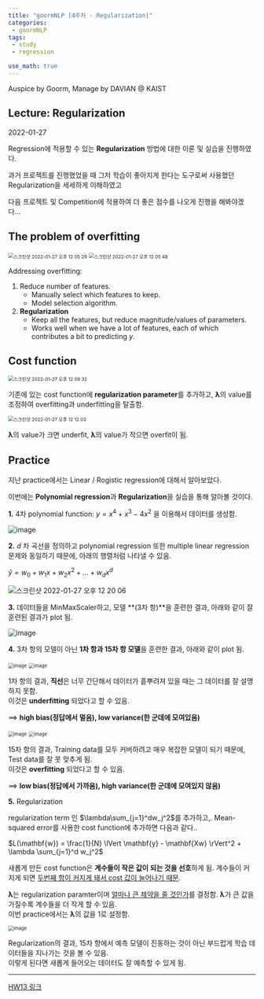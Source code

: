 ```yaml
---
title: "goormNLP [4주차 - Regularization]"  
categories:
 - goormNLP
tags:
 - study
 - regression

use_math: true
---
```


Auspice by Goorm, Manage by DAVIAN @ KAIST

## Lecture: Regularization

2022-01-27

Regression에 적용할 수 있는 **Regularization** 방법에 대한 이론 및 실습을 진행하였다.

과거 프로젝트를 진행했었을 때 그저 학습이 좋아지게 한다는 도구로써 사용했던 Regularization을 세세하게 이해하였고

다음 프로젝트 및 Competition에 적용하여 더 좋은 점수를 나오게 진행을 해봐야겠다...



## The problem of overfitting

<img src="https://user-images.githubusercontent.com/67947808/151284807-1d818609-09cb-42b4-a001-7b3ae76fdc7a.png" alt="스크린샷 2022-01-27 오후 12 05 29" style="zoom:67%;" />

<img src="https://user-images.githubusercontent.com/67947808/151284842-91bc1e9a-c641-469c-a5c2-99257111a58b.png" alt="스크린샷 2022-01-27 오후 12 05 48" style="zoom:67%;" />



Addressing overfitting:

1. Reduce number of features.
    - Manually select which features to keep.
    - Model selection algorithm.
2. **Regularization**
    - Keep all the features, but reduce magnitude/values of parameters.
    - Works well when we have a lot of features, each of which contributes a bit to predicting $y$.



## Cost function

<img src="https://user-images.githubusercontent.com/67947808/151285170-7d0442f0-d8d5-4736-8ea8-5f72ba74a925.png" alt="스크린샷 2022-01-27 오후 12 09 32" style="zoom:67%;" />

기존에 있는 cost function에 **regularization parameter**를 추가하고, **λ**의 value를 조정하여 overfitting과 underfitting을 탈출함.

<img src="https://user-images.githubusercontent.com/67947808/151285399-7470729a-6ce7-4bb4-bc6e-548344eb8e21.png" alt="스크린샷 2022-01-27 오후 12 12 03" style="zoom:67%;" />

**λ**의 value가 크면 underfit, **λ**의 value가 작으면 overfit이 됨.



## Practice
지난 practice에서는 Linear / Rogistic regression에 대해서 알아보았다.

이번에는 **Polynomial regression**과 **Regularization**을 실습을 통해 알아볼 것이다.



**1.** 4차 polynomial function: $y = x^4 + x^3 - 4x^2$ 을 이용해서 데이터를 생성함.

![image](https://user-images.githubusercontent.com/67947808/151285916-9e2b99a0-b835-4719-a571-e9ef3bafb89c.png)

**2.** $d$ 차 곡선을 정의하고 polynomial regression 또한 multiple linear regression 문제와 동일하기 때문에, 아래의 행렬처럼 나타낼 수 있음.

$\hat{y} = w_0 + w_1x + w_2x^2 + ... + w_dx^d$

![스크린샷 2022-01-27 오후 12 20 06](https://user-images.githubusercontent.com/67947808/151286139-df8803b5-74b5-4314-a627-41792d7a7609.png)

**3.** 데이터들을 MinMaxScaler하고, 모델 **(3차 항)**을 훈련한 결과, 아래와 같이 잘 훈련된 결과가 plot 됨.

![image](https://user-images.githubusercontent.com/67947808/151286292-c7b650b9-ac42-4659-870e-a2b104d12a2b.png)

**4.** 3차 항의 모델이 아닌 **1차 항과 15차 항 모델**을 훈련한 결과, 아래와 같이 plot 됨.

<img src="https://user-images.githubusercontent.com/67947808/151286520-dd26536f-b9fb-45af-9fdd-518bc0d12b82.png" alt="image" style="zoom:67%;" />

<img src="https://user-images.githubusercontent.com/67947808/151286727-539b9ee1-4eb6-4ae6-a0e9-82e547a5188e.png" alt="image" style="zoom:67%;" />

1차 항의 결과, **직선**은 너무 간단해서 데이터가 흩뿌려져 있을 때는 그 데이터를 잘 설명하지 못함.  
이것은 **underfitting** 되었다고 할 수 있음. 

==> **high bias(정답에서 멀음), low variance(한 군데에 모여있음)**



<img src="https://user-images.githubusercontent.com/67947808/151286534-5bb3ea3c-4854-4cb5-a73e-a6cfa57cbc40.png" alt="image" style="zoom:67%;" />

<img src="https://user-images.githubusercontent.com/67947808/151286727-539b9ee1-4eb6-4ae6-a0e9-82e547a5188e.png" alt="image" style="zoom:67%;" />

15차 항의 결과, Training data를 모두 커버하려고 매우 복잡한 모델이 되기 때문에, Test data를 잘 못 맞추게 됨.  
이것은 **overfitting** 되었다고 할 수 있음. 

==> **low bias(정답에서 가까움), high variance(한 군데에 모여있지 않음)**



**5.** Regularization

regularization term 인 $\lambda\sum_{j=1}^dw_j^2$를 추가하고,. Mean-squared error를 사용한 cost function에 추가하면 다음과 같다.. 

$L(\mathbf{w}) = \frac{1}{N} \lVert \mathbf{y} - \mathbf{Xw} \rVert^2 + \lambda \sum_{j=1}^d w_j^2$

새롭게 만든 cost function은 **계수들이 작은 값이 되는 것을 선호**하게 됨. 계수들이 커지게 되면 <u>두번째 항이 커지게 돼서 cost 값이 늘어나기 때문</u>.



**λ**는 regularization paramter이며 <u>얼마나 큰 제약을 줄 것인가</u>를 결정함. **λ**가 큰 값을 가질수록 계수들을 더 작게 할 수 있음.  
이번 practice에서는 **λ**의 값을 1로 설정함.

<img src="https://user-images.githubusercontent.com/67947808/151287326-e49fd01d-dec5-4a77-9bea-47d01027e41e.png" alt="image" style="zoom:67%;" />

Regularization의 결과, 15차 항에서 예측 모델이 진동하는 것이 아닌 부드럽게 학습 데이터들을 지나가는 것을 볼 수 있음.  
이렇게 된다면 새롭게 들어오는 데이터도 잘 예측할 수 있게 됨.



---

[HW13 링크](https://github.com/wjh1065/goormNLP/blob/main/03_Regression/sol/%5BHW13%5D_Polynomial_Regression_%26_Regularization.ipynb)
